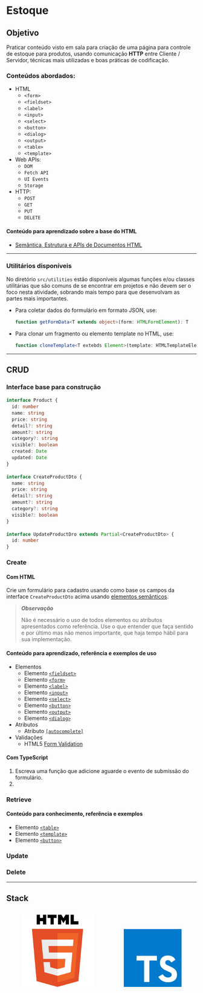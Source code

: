 # Estoque

## Objetivo

Praticar conteúdo visto em sala para criação de uma página para controle de estoque para produtos, usando comunicação **HTTP** entre Cliente / Servidor, técnicas mais utilizadas e boas práticas de codificação.

### Conteúdos abordados:

- HTML
  - `<form>`
  - `<fieldset>`
  - `<label>`
  - `<input>`
  - `<select>`
  - `<button>`
  - `<dialog>`
  - `<output>`
  - `<table>`
  - `<template>`
- Web APIs:
  - `DOM`
  - `Fetch API`
  - `UI Events`
  - `Storage`
- HTTP:
  - `POST`
  - `GET`
  - `PUT`
  - `DELETE`

#### Conteúdo para aprendizado sobre a base do HTML

- [Semântica, Estrutura e APIs de Documentos HTML](https://www.notion.so/guiseek/HTML-c575c12e2175477586607fdce72a0cbc?pvs=4)

---

### Utilitários disponíveis

No diretório `src/utilities` estão disponíveis algumas funções e/ou classes utilitárias que são comuns de se encontrar em projetos e não devem ser o foco nesta atividade, sobrando mais tempo para que desenvolvam as partes mais importantes.

- Para coletar dados do formulário em formato JSON, use:
  ```ts
  function getFormData<T extends object>(form: HTMLFormElement): T
  ```
- Para clonar um fragmento ou elemento template no HTML, use:
  ```ts
  function cloneTemplate<T extebds Element>(template: HTMLTemplateElement, hasContainer?: boolean): T
  ```

---

## CRUD

### Interface base para construção

```ts
interface Product {
  id: number
  name: string
  price: string
  detail?: string
  amount?: string
  category?: string
  visible?: boolean
  created: Date
  updated: Date
}

interface CreateProductDto {
  name: string
  price: string
  detail?: string
  amount?: string
  category?: string
  visible?: boolean
}

interface UpdateProductDro extends Partial<CreateProductDto> {
  id: number
}
```

### Create

#### Com **HTML**

Crie um formulário para cadastro usando como base os campos da interface `CreateProductDto` acima usando [elementos semânticos](https://seek.surge.sh/posts/semantica-dos-elementos-html/).

> _**Observação**_
>
> Não é necessário o uso de todos elementos ou atributos apresentados como referência. Use o que entender que faça sentido e por último mas não menos importante, que haja tempo hábil para sua implementação.

#### Conteúdo para aprendizado, referência e exemplos de uso

- Elementos
  - Elemento [`<fieldset>`](https://www.notion.so/guiseek/Fieldset-50408fd02eac45cf9996fd9e967594f8?pvs=4)
  - Elemento [`<form>`](https://www.notion.so/guiseek/Form-75d237944516426cba4d93068d24bc52?pvs=4)
  - Elemento [`<label>`](https://www.notion.so/guiseek/Label-302046c8e99d4ce4a6a917600277ba68?pvs=4)
  - Elemento [`<input>`](https://www.notion.so/guiseek/Input-fa8d6c4457b741b8a7e91c587eaa52b5?pvs=4)
  - Elemento [`<select>`](https://www.notion.so/guiseek/Select-d1dc0ea926034560bc732f1545694d6f?pvs=4)
  - Elemento [`<button>`](https://www.notion.so/guiseek/Button-4101c114027544c2857cb99025f27e69?pvs=4)
  - Elemento [`<output>`](https://www.notion.so/guiseek/Output-86a7a92833714c8991fb3debed3a7636?pvs=4)
  - Elemento [`<dialog>`](https://www.notion.so/guiseek/Dialog-c8b52a43d031474e9b2d42f3a0660047?pvs=4)
- Atributos
  - Atributo [`[autocomplete]`](https://guiseek.notion.site/HTML-Forms-658f918f02434b438bdbff5d40885533)
- Validações
  - HTML5 [Form Validation](https://www.notion.so/guiseek/HTML-Form-Validation-feed32def6d64a278f4ecd1e6e2d70f7?pvs=4)

#### Com **TypeScript**

1. Escreva uma função que adicione aguarde o evento de submissão do formulário.
1.

### Retrieve

#### Conteúdo para conhecimento, referência e exemplos

- Elemento [`<table>`](https://www.notion.so/guiseek/Template-42678a5e9fe24b3694a7c262b61a0243?pvs=4)
- Elemento [`<template>`](https://www.notion.so/guiseek/Table-6ac55fb2532c47e29e38b4fd4ebcaf3f?pvs=4)
- Elemento [`<button>`](https://www.notion.so/guiseek/Button-4101c114027544c2857cb99025f27e69?pvs=4)

### Update

### Delete

---

## Stack

<section style="display: flex; align-items: flex-end">
	<figure>
		<img src=./public/html.svg width=200>
	</figure>
	<figure>
		<img src=./public/typescript.svg width=160>
	</figure>
</section>
